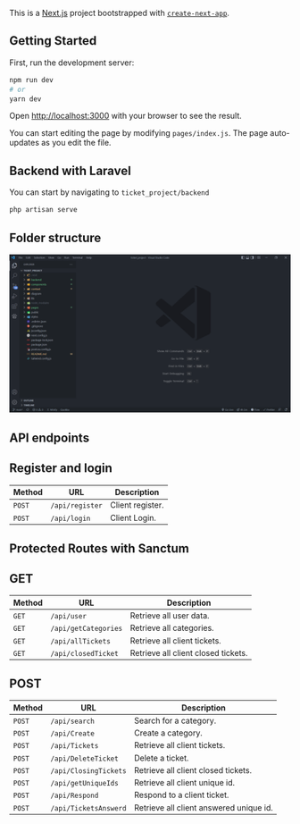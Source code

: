 This is a [Next.js](https://nextjs.org/) project bootstrapped with [`create-next-app`](https://github.com/vercel/next.js/tree/canary/packages/create-next-app).

## Getting Started

First, run the development server:

```bash
npm run dev
# or
yarn dev
```

Open [http://localhost:3000](http://localhost:3000) with your browser to see the result.

You can start editing the page by modifying `pages/index.js`. The page auto-updates as you edit the file.

## Backend with Laravel

You can start by navigating to `ticket_project/backend`

```bash
php artisan serve
```

## Folder structure

![Alt text](<public/Screenshot%20(52).png>)

## API endpoints

## Register and login

| Method   | URL                                      | Description                              |
| -------- | ---------------------------------------- | ---------------------------------------- |
| `POST`    | `/api/register`                         | Client register.                         |
| `POST`    | `/api/login`                            | Client Login.                            |

## Protected Routes with Sanctum

## GET

| Method   | URL                                      | Description                              |
| -------- | ---------------------------------------- | ---------------------------------------- |
| `GET`    | `/api/user`                              | Retrieve all user data.                  |
| `GET`    | `/api/getCategories`                     | Retrieve all categories.                 |
| `GET`    | `/api/allTickets`                        | Retrieve all client tickets.             |
| `GET`    | `/api/closedTicket`                      | Retrieve all client closed tickets.      |


## POST

| Method   | URL                                      | Description                              |
| -------- | ---------------------------------------- | ---------------------------------------- |
| `POST`    | `/api/search`                           | Search for a category.                   |
| `POST`    | `/api/Create`                           | Create a category.                       |
| `POST`    | `/api/Tickets`                          | Retrieve all client tickets.             |
| `POST`    | `/api/DeleteTicket`                     | Delete a ticket.                         |
| `POST`    | `/api/ClosingTickets`                   | Retrieve all client closed tickets.      |
| `POST`    | `/api/getUniqueIds`                     | Retrieve all client unique id.           |
| `POST`    | `/api/Respond`                          | Respond to a client ticket.              |
| `POST`    | `/api/TicketsAnswerd`                   | Retrieve all client answered unique id.  |



